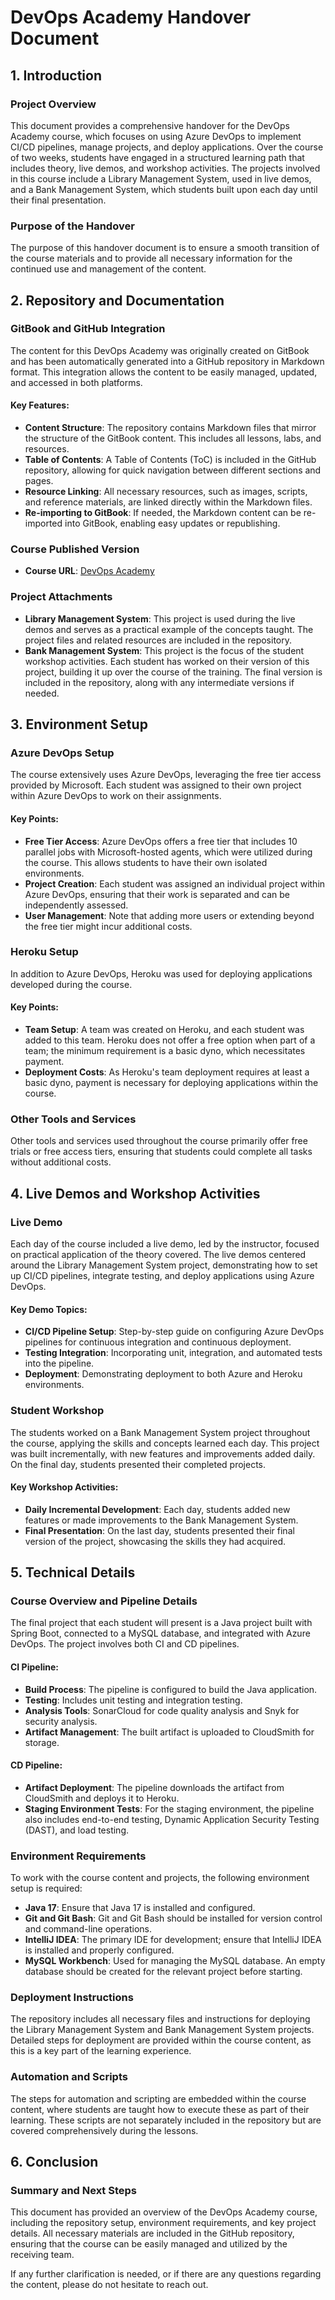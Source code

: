 # DevOps Academy Handover Document

## 1. Introduction

### Project Overview

This document provides a comprehensive handover for the DevOps Academy course, which focuses on using Azure DevOps to implement CI/CD pipelines, manage projects, and deploy applications. Over the course of two weeks, students have engaged in a structured learning path that includes theory, live demos, and workshop activities. The projects involved in this course include a Library Management System, used in live demos, and a Bank Management System, which students built upon each day until their final presentation.

### Purpose of the Handover

The purpose of this handover document is to ensure a smooth transition of the course materials and to provide all necessary information for the continued use and management of the content.

## 2. Repository and Documentation

### GitBook and GitHub Integration

The content for this DevOps Academy was originally created on GitBook and has been automatically generated into a GitHub repository in Markdown format. This integration allows the content to be easily managed, updated, and accessed in both platforms.

#### Key Features:

- **Content Structure**: The repository contains Markdown files that mirror the structure of the GitBook content. This includes all lessons, labs, and resources.
- **Table of Contents**: A Table of Contents (ToC) is included in the GitHub repository, allowing for quick navigation between different sections and pages.
- **Resource Linking**: All necessary resources, such as images, scripts, and reference materials, are linked directly within the Markdown files.
- **Re-importing to GitBook**: If needed, the Markdown content can be re-imported into GitBook, enabling easy updates or republishing.

### Course Published Version

- **Course URL**: [DevOps Academy](https://devray.gitbook.io/devops-academy)

### Project Attachments

- **Library Management System**: This project is used during the live demos and serves as a practical example of the concepts taught. The project files and related resources are included in the repository.
- **Bank Management System**: This project is the focus of the student workshop activities. Each student has worked on their version of this project, building it up over the course of the training. The final version is included in the repository, along with any intermediate versions if needed.

## 3. Environment Setup

### Azure DevOps Setup

The course extensively uses Azure DevOps, leveraging the free tier access provided by Microsoft. Each student was assigned to their own project within Azure DevOps to work on their assignments.

#### Key Points:

- **Free Tier Access**: Azure DevOps offers a free tier that includes 10 parallel jobs with Microsoft-hosted agents, which were utilized during the course. This allows students to have their own isolated environments.
- **Project Creation**: Each student was assigned an individual project within Azure DevOps, ensuring that their work is separated and can be independently assessed.
- **User Management**: Note that adding more users or extending beyond the free tier might incur additional costs.

### Heroku Setup

In addition to Azure DevOps, Heroku was used for deploying applications developed during the course.

#### Key Points:

- **Team Setup**: A team was created on Heroku, and each student was added to this team. Heroku does not offer a free option when part of a team; the minimum requirement is a basic dyno, which necessitates payment.
- **Deployment Costs**: As Heroku's team deployment requires at least a basic dyno, payment is necessary for deploying applications within the course.

### Other Tools and Services

Other tools and services used throughout the course primarily offer free trials or free access tiers, ensuring that students could complete all tasks without additional costs.

## 4. Live Demos and Workshop Activities

### Live Demo

Each day of the course included a live demo, led by the instructor, focused on practical application of the theory covered. The live demos centered around the Library Management System project, demonstrating how to set up CI/CD pipelines, integrate testing, and deploy applications using Azure DevOps.

#### Key Demo Topics:

- **CI/CD Pipeline Setup**: Step-by-step guide on configuring Azure DevOps pipelines for continuous integration and continuous deployment.
- **Testing Integration**: Incorporating unit, integration, and automated tests into the pipeline.
- **Deployment**: Demonstrating deployment to both Azure and Heroku environments.

### Student Workshop

The students worked on a Bank Management System project throughout the course, applying the skills and concepts learned each day. This project was built incrementally, with new features and improvements added daily. On the final day, students presented their completed projects.

#### Key Workshop Activities:

- **Daily Incremental Development**: Each day, students added new features or made improvements to the Bank Management System.
- **Final Presentation**: On the last day, students presented their final version of the project, showcasing the skills they had acquired.

## 5. Technical Details

### Course Overview and Pipeline Details

The final project that each student will present is a Java project built with Spring Boot, connected to a MySQL database, and integrated with Azure DevOps. The project involves both CI and CD pipelines.

#### CI Pipeline:

- **Build Process**: The pipeline is configured to build the Java application.
- **Testing**: Includes unit testing and integration testing.
- **Analysis Tools**: SonarCloud for code quality analysis and Snyk for security analysis.
- **Artifact Management**: The built artifact is uploaded to CloudSmith for storage.

#### CD Pipeline:

- **Artifact Deployment**: The pipeline downloads the artifact from CloudSmith and deploys it to Heroku.
- **Staging Environment Tests**: For the staging environment, the pipeline also includes end-to-end testing, Dynamic Application Security Testing (DAST), and load testing.

### Environment Requirements

To work with the course content and projects, the following environment setup is required:

- **Java 17**: Ensure that Java 17 is installed and configured.
- **Git and Git Bash**: Git and Git Bash should be installed for version control and command-line operations.
- **IntelliJ IDEA**: The primary IDE for development; ensure that IntelliJ IDEA is installed and properly configured.
- **MySQL Workbench**: Used for managing the MySQL database. An empty database should be created for the relevant project before starting.

### Deployment Instructions

The repository includes all necessary files and instructions for deploying the Library Management System and Bank Management System projects. Detailed steps for deployment are provided within the course content, as this is a key part of the learning experience.

### Automation and Scripts

The steps for automation and scripting are embedded within the course content, where students are taught how to execute these as part of their learning. These scripts are not separately included in the repository but are covered comprehensively during the lessons.

## 6. Conclusion

### Summary and Next Steps

This document has provided an overview of the DevOps Academy course, including the repository setup, environment requirements, and key project details. All necessary materials are included in the GitHub repository, ensuring that the course can be easily managed and utilized by the receiving team.

If any further clarification is needed, or if there are any questions regarding the content, please do not hesitate to reach out.
